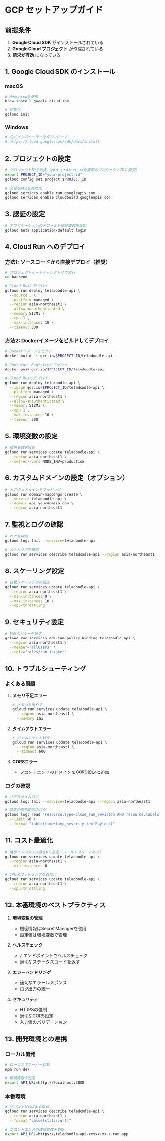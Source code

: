 # GCP セットアップガイド

## 前提条件

1. **Google Cloud SDK** がインストールされている
2. **Google Cloud プロジェクト** が作成されている
3. **請求が有効** になっている

## 1. Google Cloud SDK のインストール

### macOS
```bash
# Homebrewを使用
brew install google-cloud-sdk

# 初期化
gcloud init
```

### Windows
```bash
# 公式インストーラーをダウンロード
# https://cloud.google.com/sdk/docs/install
```

## 2. プロジェクトの設定

```bash
# プロジェクトIDを設定（your-project-idを実際のプロジェクトIDに変更）
export PROJECT_ID="your-project-id"
gcloud config set project $PROJECT_ID

# 必要なAPIを有効化
gcloud services enable run.googleapis.com
gcloud services enable cloudbuild.googleapis.com
```

## 3. 認証の設定

```bash
# アプリケーションのデフォルト認証情報を設定
gcloud auth application-default login
```

## 4. Cloud Run へのデプロイ

### 方法1: ソースコードから直接デプロイ（推奨）

```bash
# プロジェクトルートディレクトリで実行
cd backend

# Cloud Runにデプロイ
gcloud run deploy teladoodle-api \
  --source . \
  --platform managed \
  --region asia-northeast1 \
  --allow-unauthenticated \
  --memory 512Mi \
  --cpu 1 \
  --max-instances 10 \
  --timeout 300
```

### 方法2: Dockerイメージをビルドしてデプロイ

```bash
# Dockerイメージをビルド
docker build -t gcr.io/$PROJECT_ID/teladoodle-api .

# Container Registryにプッシュ
docker push gcr.io/$PROJECT_ID/teladoodle-api

# Cloud Runにデプロイ
gcloud run deploy teladoodle-api \
  --image gcr.io/$PROJECT_ID/teladoodle-api \
  --platform managed \
  --region asia-northeast1 \
  --allow-unauthenticated \
  --memory 512Mi \
  --cpu 1 \
  --max-instances 10 \
  --timeout 300
```

## 5. 環境変数の設定

```bash
# 環境変数を設定
gcloud run services update teladoodle-api \
  --region asia-northeast1 \
  --set-env-vars NODE_ENV=production
```

## 6. カスタムドメインの設定（オプション）

```bash
# カスタムドメインをマッピング
gcloud run domain-mappings create \
  --service teladoodle-api \
  --domain api.yourdomain.com \
  --region asia-northeast1
```

## 7. 監視とログの確認

```bash
# ログを確認
gcloud logs tail --service=teladoodle-api

# メトリクスを確認
gcloud run services describe teladoodle-api --region asia-northeast1
```

## 8. スケーリング設定

```bash
# 自動スケーリングの設定
gcloud run services update teladoodle-api \
  --region asia-northeast1 \
  --min-instances 0 \
  --max-instances 10 \
  --cpu-throttling
```

## 9. セキュリティ設定

```bash
# IAMポリシーを設定
gcloud run services add-iam-policy-binding teladoodle-api \
  --region asia-northeast1 \
  --member="allUsers" \
  --role="roles/run.invoker"
```

## 10. トラブルシューティング

### よくある問題

1. **メモリ不足エラー**
   ```bash
   # メモリを増やす
   gcloud run services update teladoodle-api \
     --region asia-northeast1 \
     --memory 1Gi
   ```

2. **タイムアウトエラー**
   ```bash
   # タイムアウトを延長
   gcloud run services update teladoodle-api \
     --region asia-northeast1 \
     --timeout 600
   ```

3. **CORSエラー**
   - フロントエンドのドメインをCORS設定に追加

### ログの確認

```bash
# リアルタイムログ
gcloud logs tail --service=teladoodle-api --region asia-northeast1

# 特定の時間範囲のログ
gcloud logs read "resource.type=cloud_run_revision AND resource.labels.service_name=teladoodle-api" \
  --limit 50 \
  --format "table(timestamp,severity,textPayload)"
```

## 11. コスト最適化

```bash
# 最小インスタンス数を0に設定（コールドスタートあり）
gcloud run services update teladoodle-api \
  --region asia-northeast1 \
  --min-instances 0

# CPUスロットリングを有効化
gcloud run services update teladoodle-api \
  --region asia-northeast1 \
  --cpu-throttling
```

## 12. 本番環境のベストプラクティス

1. **環境変数の管理**
   - 機密情報はSecret Managerを使用
   - 設定値は環境変数で管理

2. **ヘルスチェック**
   - `/` エンドポイントでヘルスチェック
   - 適切なステータスコードを返す

3. **エラーハンドリング**
   - 適切なエラーレスポンス
   - ログ出力の統一

4. **セキュリティ**
   - HTTPSの強制
   - 適切なCORS設定
   - 入力値のバリデーション

## 13. 開発環境との連携

### ローカル開発

```bash
# ローカルでサーバー起動
npm run dev

# 環境変数を設定
export API_URL=http://localhost:3000
```

### 本番環境

```bash
# デプロイ後のURLを取得
gcloud run services describe teladoodle-api \
  --region asia-northeast1 \
  --format "value(status.url)"

# フロントエンドの環境変数を更新
export API_URL=https://teladoodle-api-xxxxx-xx.a.run.app
``` 